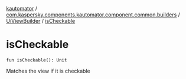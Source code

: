 [kautomator](../../index.md) / [com.kaspersky.components.kautomator.component.common.builders](../index.md) / [UiViewBuilder](index.md) / [isCheckable](./is-checkable.md)

# isCheckable

`fun isCheckable(): Unit`

Matches the view if it is checkable

